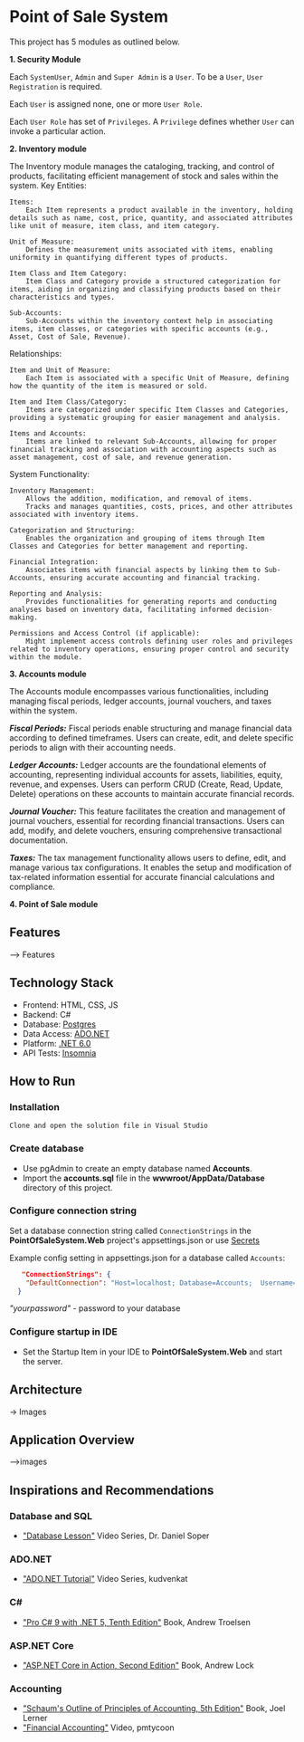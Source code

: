 # Point of Sale System

This project has 5 modules as outlined below.

**1. Security Module**

Each `SystemUser`, `Admin` and `Super Admin` is a `User`. To be a `User`, `User Registration` is required.

Each `User` is assigned none, one or more `User Role`.

Each `User Role` has set of `Privileges`. A `Privilege` defines whether `User` can invoke a particular action.

**2. Inventory module**

The Inventory module manages the cataloging, tracking, and control of products, facilitating efficient management of stock and sales within the system.
Key Entities:

    Items:
        Each Item represents a product available in the inventory, holding details such as name, cost, price, quantity, and associated attributes like unit of measure, item class, and item category.

    Unit of Measure:
        Defines the measurement units associated with items, enabling uniformity in quantifying different types of products.

    Item Class and Item Category:
        Item Class and Category provide a structured categorization for items, aiding in organizing and classifying products based on their characteristics and types.

    Sub-Accounts:
        Sub-Accounts within the inventory context help in associating items, item classes, or categories with specific accounts (e.g., Asset, Cost of Sale, Revenue).

Relationships:

    Item and Unit of Measure:
        Each Item is associated with a specific Unit of Measure, defining how the quantity of the item is measured or sold.

    Item and Item Class/Category:
        Items are categorized under specific Item Classes and Categories, providing a systematic grouping for easier management and analysis.

    Items and Accounts:
        Items are linked to relevant Sub-Accounts, allowing for proper financial tracking and association with accounting aspects such as asset management, cost of sale, and revenue generation.

System Functionality:

    Inventory Management:
        Allows the addition, modification, and removal of items.
        Tracks and manages quantities, costs, prices, and other attributes associated with inventory items.

    Categorization and Structuring:
        Enables the organization and grouping of items through Item Classes and Categories for better management and reporting.

    Financial Integration:
        Associates items with financial aspects by linking them to Sub-Accounts, ensuring accurate accounting and financial tracking.

    Reporting and Analysis:
        Provides functionalities for generating reports and conducting analyses based on inventory data, facilitating informed decision-making.

    Permissions and Access Control (if applicable):
        Might implement access controls defining user roles and privileges related to inventory operations, ensuring proper control and security within the module.

**3. Accounts module**

The Accounts module encompasses various functionalities, including managing fiscal periods, ledger accounts, journal vouchers, and taxes within the system.

***Fiscal Periods:***
Fiscal periods enable structuring and manage financial data according to defined timeframes. Users can create, edit, and delete specific periods to align with their accounting needs.

***Ledger Accounts:***
Ledger accounts are the foundational elements of accounting, representing individual accounts for assets, liabilities, equity, revenue, and expenses. Users can perform CRUD (Create, Read, Update, Delete) operations on these accounts to maintain accurate financial records.

***Journal Voucher:***
This feature facilitates the creation and management of journal vouchers, essential for recording financial transactions. Users can add, modify, and delete vouchers, ensuring comprehensive transactional documentation.

***Taxes:***
The tax management functionality allows users to define, edit, and manage various tax configurations. It enables the setup and modification of tax-related information essential for accurate financial calculations and compliance.

**4. Point of Sale module**



## Features
--> Features

## Technology Stack

- Frontend: HTML, CSS, JS
- Backend: C#
- Database: [Postgres](https://www.postgresql.org/download/)
- Data Access: [ADO.NET](https://learn.microsoft.com/en-us/dotnet/framework/data/adonet/ado-net-overview)
- Platform: [.NET 6.0](https://dotnet.microsoft.com/en-us/download/dotnet/6.0) 
- API Tests: [Insomnia](https://insomnia.rest/download)


## How to Run

### Installation

    Clone and open the solution file in Visual Studio

### Create database

- Use pgAdmin to create an empty database named **Accounts**. 
- Import the **accounts.sql** file in the **wwwroot/AppData/Database** directory of this project.

### Configure connection string

Set a database connection string called `ConnectionStrings` in the **PointOfSaleSystem.Web** project's appsettings.json or use [Secrets](https://blogs.msdn.microsoft.com/mihansen/2017/09/10/managing-secrets-in-net-core-2-0-apps/)

Example config setting in appsettings.json for a database called `Accounts`:

```json
   "ConnectionStrings": {
    "DefaultConnection": "Host=localhost; Database=Accounts;  Username=postgres; Password=yourpassword"
  }
```
*"yourpassword"* - password to your database

### Configure startup in IDE

- Set the Startup Item in your IDE to **PointOfSaleSystem.Web** and start the server.

## Architecture
-> Images

## Application Overview
-->images

## Inspirations and Recommendations

### Database and SQL

- ["Database Lesson"](https://www.youtube.com/watch?v=4Z9KEBexzcM&list=PL1LIXLIF50uXWJ9alDSXClzNCMynac38g) Video Series, Dr. Daniel Soper

### ADO.NET

- ["ADO.NET Tutorial"](https://www.youtube.com/watch?v=aoFDyt8oG0k&list=PL6n9fhu94yhX5dzHunAI2t4kE0kOuv4D7) Video Series, kudvenkat

### C#

- ["Pro C# 9 with .NET 5, Tenth Edition"](https://www.amazon.com/Pro-NET-Foundational-Principles-Programming/dp/1484269381) Book,  Andrew Troelsen

### ASP.NET Core

- ["ASP.NET Core in Action, Second Edition"](https://www.manning.com/books/asp-net-core-in-action-second-edition) Book,  Andrew Lock

### Accounting
- ["Schaum's Outline of Principles of Accounting, 5th Edition"](https://www.youtube.com/watch?v=DYg2jT9aUG4) Book,  Joel Lerner
- ["Financial Accounting"](https://www.youtube.com/watch?v=DYg2jT9aUG4) Video, pmtycoon